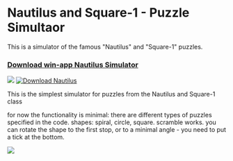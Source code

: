 # Nautilus and Square-1 - Puzzle Simultaor
This is a simulator of the famous "Nautilus" and "Square-1" puzzles. 

### **<a href="https://sourceforge.net/projects/nautiluspuzzle/">Download win-app Nautilus Simulator</a>** 
![](https://i.imgur.com/Z9xLTeo.png)
[![Download Nautilus](https://a.fsdn.com/con/app/sf-download-button)](https://sourceforge.net/projects/nautiluspuzzle/files/latest/download)

This is the simplest simulator for puzzles from the Nautilus and Square-1 class

for now the functionality is minimal: there are different types of puzzles specified in the code. shapes: spiral, circle, square. scramble works.
you can rotate the shape to the first stop, or to a minimal angle - you need to put a tick at the bottom.

![](https://i.imgur.com/uIi4CYq.gif)
